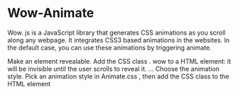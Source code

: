 # Wow-Animate


Wow. js is a JavaScript library that generates CSS animations as you scroll along any webpage. It integrates CSS3 based animations in the websites. In the default case, you can use these animations by triggering animate.

Make an element revealable. Add the CSS class . wow to a HTML element: it will be invisible until the user scrolls to reveal it. ...
Choose the animation style. Pick an animation style in Animate.css , then add the CSS class to the HTML element 

<!---<div class="wow bounceInUp"> Content to Reveal Here </div>-->
